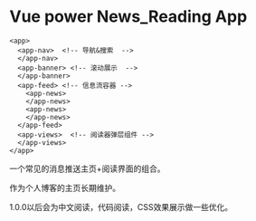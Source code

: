 # Vue power News_Reading App

```
<app>
  <app-nav>  <!-- 导航&搜索  -->
  </app-nav>
  <app-banner> <!-- 滚动展示  -->
  </app-banner>
  <app-feed> <!-- 信息流容器 -->
    <app-news>
    </app-news>
    <app-news>
    </app-news>
  </app-feed>
  <app-views>  <!-- 阅读器弹层组件 -->
  </app-views>
</app>
```

一个常见的消息推送主页+阅读界面的组合。

作为个人博客的主页长期维护。

1.0.0以后会为中文阅读，代码阅读，CSS效果展示做一些优化。
